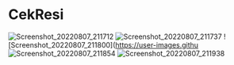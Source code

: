 # CekResi
![Screenshot_20220807_211712](https://user-images.githubusercontent.com/56795030/183295486-97f3e214-7397-4876-8b28-8b112cce1f98.jpg)
![Screenshot_20220807_211737](https://user-images.githubusercontent.com/56795030/183295496-fa353eff-03dd-44b4-8616-9cc73899dd7d.jpg)
![Screenshot_20220807_211800](https://user-images.githu
![Screenshot_20220807_211854](https://user-images.githubusercontent.com/56795030/183295529-6a1b223e-c82d-4672-acdd-05c1555b149f.jpg)
![Screenshot_20220807_211938](https://user-images.githubusercontent.com/56795030/183295549-b07e6fa6-0c02-49bb-880d-400a676c10ae.jpg)



